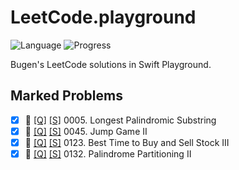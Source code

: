 # LeetCode.playground
![Language](https://img.shields.io/badge/Language-Swift%205.2-orange.svg)
![Progress](https://img.shields.io/badge/Count-4-orange.svg)

Bugen's LeetCode solutions in Swift Playground.
## **Marked** Problems
- [X] 🔞 [[Q]](https://leetcode.com/problems/longest-palindromic-substring/) [[S]](.././LeetCode.playground/Pages/5-Longest%20Palindromic%20Substring.xcplaygroundpage/Contents.swift) 0005. Longest Palindromic Substring 
- [X] 🔞 [[Q]](https://leetcode.com/problems/jump-game-ii/) [[S]](.././LeetCode.playground/Pages/45-Jump%20Game%20II.xcplaygroundpage/Contents.swift) 0045. Jump Game II 
- [X] 🔞 [[Q]](https://leetcode.com/problems/best-time-to-buy-and-sell-stock-iii/) [[S]](.././LeetCode.playground/Pages/123-Best%20Time%20to%20Buy%20and%20Sell%20Stock%20III.xcplaygroundpage/Contents.swift) 0123. Best Time to Buy and Sell Stock III 
- [X] 🔞 [[Q]](https://leetcode.com/problems/palindrome-partitioning-ii/) [[S]](.././LeetCode.playground/Pages/132-Palindrome%20Partitioning%20II.xcplaygroundpage/Contents.swift) 0132. Palindrome Partitioning II 
